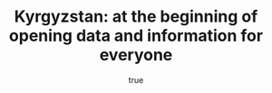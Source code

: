 ---
id: http://contentapi.theodi.org/bishkek-open-data-days-in-kyrgyzstan.json
web_url: http://theodi.org/blog/bishkek-open-data-days-in-kyrgyzstan
slug: bishkek-open-data-days-in-kyrgyzstan
title: 'Kyrgyzstan: at the beginning of opening data and information for everyone'
format: article
updated_at: '2015-09-11T10:58:10+01:00'
created_at: '2014-11-28T14:11:29+00:00'
tag_ids:
- blog
- kyrgyzstan
- open-data
- open-government
- world-bank
- partnership-for-open-data
tags:
- id: http://contentapi.theodi.org/tags/articles/blog.json
  web_url: 
  title: Blog Post
  details:
    description: Blog Post
    short_description: 
    type: article
  content_with_tag:
    id: http://contentapi.theodi.org/with_tag.json?article=blog
    web_url: http://theodi.org/tags/blog
    slug: blog
  parent: 
- id: http://contentapi.theodi.org/tags/keywords/kyrgyzstan.json
  web_url: 
  title: Kyrgyzstan
  details:
    description: 
    short_description: 
    type: keyword
  content_with_tag:
    id: http://contentapi.theodi.org/with_tag.json?keyword=kyrgyzstan
    web_url: http://theodi.org/tags/kyrgyzstan
    slug: kyrgyzstan
  parent: 
- id: http://contentapi.theodi.org/tags/keywords/open-data.json
  web_url: 
  title: open data
  details:
    description: 
    short_description: 
    type: keyword
  content_with_tag:
    id: http://contentapi.theodi.org/with_tag.json?keyword=open-data
    web_url: http://theodi.org/tags/open-data
    slug: open-data
  parent: 
- id: http://contentapi.theodi.org/tags/keywords/open-government.json
  web_url: 
  title: open government
  details:
    description: 
    short_description: 
    type: keyword
  content_with_tag:
    id: http://contentapi.theodi.org/with_tag.json?keyword=open-government
    web_url: http://theodi.org/tags/open-government
    slug: open-government
  parent: 
- id: http://contentapi.theodi.org/tags/keywords/world-bank.json
  web_url: 
  title: world bank
  details:
    description: 
    short_description: 
    type: keyword
  content_with_tag:
    id: http://contentapi.theodi.org/with_tag.json?keyword=world-bank
    web_url: http://theodi.org/tags/world-bank
    slug: world-bank
  parent: 
- id: http://contentapi.theodi.org/tags/keywords/partnership-for-open-data.json
  web_url: 
  title: Partnership for Open Data
  details:
    description: 
    short_description: 
    type: keyword
  content_with_tag:
    id: http://contentapi.theodi.org/with_tag.json?keyword=partnership-for-open-data
    web_url: http://theodi.org/tags/partnership-for-open-data
    slug: partnership-for-open-data
  parent: 
related:
- id: http://contentapi.theodi.org/burkina-faso-launches-open-data-initiative-with-mentoring-from-the-odi-and-funding-from-the-world-bank.json
  web_url: http://theodi.org/news/burkina-faso-launches-open-data-initiative-with-mentoring-from-the-odi-and-funding-from-the-world-bank
  slug: burkina-faso-launches-open-data-initiative-with-mentoring-from-the-odi-and-funding-from-the-world-bank
  title: Burkina Faso launches open data initiative with mentoring from the ODI and
    funding from the World Bank
  format: article
  updated_at: '2015-09-11T10:55:49+01:00'
  created_at: '2014-06-05T09:56:42+01:00'
  tag_ids:
  - news
- id: http://contentapi.theodi.org/estimating-the-cost-of-a-government-open-data-initiative.json
  web_url: http://theodi.org/blog/estimating-the-cost-of-a-government-open-data-initiative
  slug: estimating-the-cost-of-a-government-open-data-initiative
  title: 'Estimating the cost of a government open data initiative '
  format: article
  updated_at: '2015-09-11T10:56:59+01:00'
  created_at: '2014-09-18T12:52:14+01:00'
  tag_ids:
  - blog
details:
  need_id: 
  business_proposition: false
  description: 'From 17-18 November the United Nations Development Programme and the
    World Bank ran two days dedicated to open data in Bishkek, the capital of Kyrgyzstan.
    Kyrgyzstan is a small country in Central Asia, bordering China, Kazakhstan and
    Tajikistan. After independence from the Soviet Union, the Kyrgyz Republic has
    developed into a democratic republic. '
  excerpt: ''
  language: en
  need_extended_font: false
  url: ''
  content: |+
    <p><img src="http://bd7a65e2cb448908f934-86a50c88e47af9e1fb58ce0672b5a500.r32.cf3.rackcdn.com/uploads/assets/78/82/5478829af362be08df000001/image.png" alt="null" class="img pull-left" id="attachment-5478829a1f986a0861000007" /></p>

    <p>From 17-18 November the United Nations Development Programme and the World Bank ran two days dedicated to open data in Bishkek, the capital of Kyrgyzstan. Kyrgyzstan is a small country in Central Asia, bordering China, Kazakhstan and Tajikistan. After independence from the Soviet Union, the Kyrgyz Republic has developed into a democratic republic. </p>

    <p>The government is committed to implement policies for open government. It has already introduced several measures such as launching open budget, e-procurement, and foreign aid portals, as well as several other websites of public agencies. </p>

    <p>The two days kicked off with a high-level government roundtable &ldquo;Open data for better public services and economic growth&rdquo;. The keynote address by Prime Minister Djoomart Otorbaev showed high-level political backing for open data. Representatives from the major development agencies in Kyrgyzstan: Pradeep Sharma, from UNDP, Jean-Michel Happi, from the World Bank, were there to express their support and the UK ambassador, Judith Farnworth, highlighted the successes of open data.</p>

    <p>The second day focused on two workshops: one concerning civil society and one about businesses using open data. Experts from around the world, including from the ODI, worked with local individuals and groups to understand the challenges and opportunities for both these sectors in Kyrgyzstan. By drawing on their global expertise, they could highlight elements of recommended practice, or demonstrate examples where open data has had a significant impact. </p>

    <p>Kyrgyzstan is at the beginning of opening data and information for everyone. A common theme was the need for more available information on taxes, regulation and related government legislation. The lack of, for example, accessible information on import tariffs puts additional barriers on local businesses. While the first step is publishing all that is relevant, we encouraged participants to ask for more: up-to-date information, a feedback mechanism and a way of contacting the data publisher or government department are all means of making data more open.</p>

    <p>There were representatives from two countries that have already embarked on open data initiatives - Moldova and Georgia. Both have implemented a basic, and in some instances advanced, open data framework and are ready for engaging with the private sector more. </p>

    <p><strong>Next steps</strong>
    The next steps for Kyrgyzstan will come out of the workshop report. It will emphasise the nascent environment of open data and IT infrastructure in general, which requires the continued support of the government. It will also highlight that the legislation required for an open data initiative needs to be passed soon. More information on the <em><a rel="external" href="http://data.worldbank.org/about/open-government-data-toolkit/readiness-assessment-tool">Open Data Readiness Assessment</a></em> methodology can be found at the World Bank. </p>

  media_enquiries_name: ''
  media_enquiries_email: ''
  media_enquiries_telephone: ''
  alternative_title: 'Partnership on Open Data: report from Kyrgyzstan'
  organizations: []
  author: {}
  nodes: []
author: {}
nodes: []
organizations: []
related_external_links: []
---